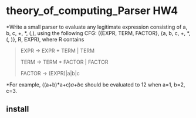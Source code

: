 # theory_of_computing_Parser HW4

*Write a small parser to evaluate any legitimate expression consisting of a, b, c, +, *, (,), 
using the following CFG: ({EXPR, TERM, FACTOR}, {a, b, c, +, *, (, )}, R, EXPR), where R contains 


>EXPR -> EXPR + TERM | TERM
>
>TERM -> TERM * FACTOR | FACTOR
>
>FACTOR -> (EXPR)|a|b|c


*For example, ((a+b)*a+c)*a+b*c should be evaluated to 12 when a=1, b=2, c=3.


## install
